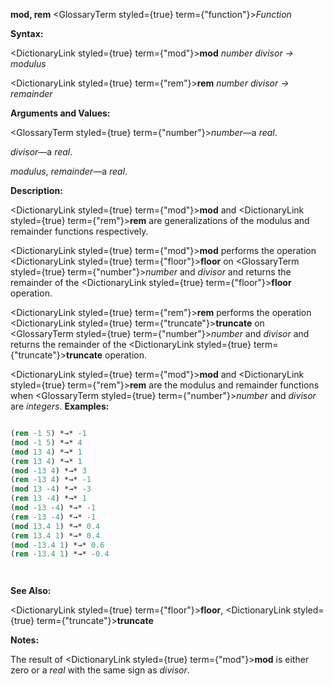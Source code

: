 **mod, rem** <GlossaryTerm styled={true} term={"function"}><i>Function</i></GlossaryTerm> 



**Syntax:** 



<DictionaryLink styled={true} term={"mod"}><b>mod</b></DictionaryLink> *number divisor → modulus* 



<DictionaryLink styled={true} term={"rem"}><b>rem</b></DictionaryLink> *number divisor → remainder* 



**Arguments and Values:** 



<GlossaryTerm styled={true} term={"number"}><i>number</i></GlossaryTerm>—a *real*. 



*divisor*—a *real*. 



*modulus*, *remainder*—a *real*. 



**Description:** 



<DictionaryLink styled={true} term={"mod"}><b>mod</b></DictionaryLink> and <DictionaryLink styled={true} term={"rem"}><b>rem</b></DictionaryLink> are generalizations of the modulus and remainder functions respectively. 



<DictionaryLink styled={true} term={"mod"}><b>mod</b></DictionaryLink> performs the operation <DictionaryLink styled={true} term={"floor"}><b>floor</b></DictionaryLink> on <GlossaryTerm styled={true} term={"number"}><i>number</i></GlossaryTerm> and *divisor* and returns the remainder of the <DictionaryLink styled={true} term={"floor"}><b>floor</b></DictionaryLink> operation. 



<DictionaryLink styled={true} term={"rem"}><b>rem</b></DictionaryLink> performs the operation <DictionaryLink styled={true} term={"truncate"}><b>truncate</b></DictionaryLink> on <GlossaryTerm styled={true} term={"number"}><i>number</i></GlossaryTerm> and *divisor* and returns the remainder of the <DictionaryLink styled={true} term={"truncate"}><b>truncate</b></DictionaryLink> operation. 



<DictionaryLink styled={true} term={"mod"}><b>mod</b></DictionaryLink> and <DictionaryLink styled={true} term={"rem"}><b>rem</b></DictionaryLink> are the modulus and remainder functions when <GlossaryTerm styled={true} term={"number"}><i>number</i></GlossaryTerm> and *divisor* are *integers*. **Examples:**
```lisp

(rem -1 5) *→* -1 
(mod -1 5) *→* 4 
(mod 13 4) *→* 1 
(rem 13 4) *→* 1 
(mod -13 4) *→* 3 
(rem -13 4) *→* -1 
(mod 13 -4) *→* -3 
(rem 13 -4) *→* 1 
(mod -13 -4) *→* -1 
(rem -13 -4) *→* -1 
(mod 13.4 1) *→* 0.4 
(rem 13.4 1) *→* 0.4 
(mod -13.4 1) *→* 0.6 
(rem -13.4 1) *→* -0.4 




```
**See Also:** 



<DictionaryLink styled={true} term={"floor"}><b>floor</b></DictionaryLink>, <DictionaryLink styled={true} term={"truncate"}><b>truncate</b></DictionaryLink> 



**Notes:** 



The result of <DictionaryLink styled={true} term={"mod"}><b>mod</b></DictionaryLink> is either zero or a *real* with the same sign as *divisor*. 




